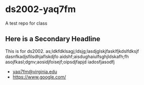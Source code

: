 # ds2002-yaq7fm

A test repo for class

## Here is a Secondary Headline 

This is for ds2002. as;ldkfdklsagj;ldsjg;lasdjglskjfasklfjkdslfdksjf
dasnfkadjsfilsdhjaflskdjfo
aidshf;aisdughaiulfsghjldskafh;fh
asojfkasl;dgnv;aosidjfoisejf;oipsdjfapjd
iadosfjasodfj

- yaq7fm@virginia.edu
- https://www.google.com/
